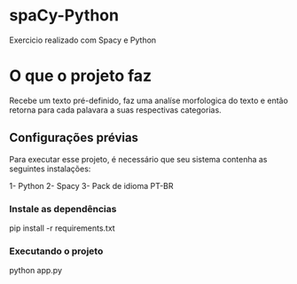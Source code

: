 # spaCy-Python
Exercicio realizado com Spacy e Python

# O que o projeto faz
Recebe um texto pré-definido, faz uma analíse morfologica do texto e então retorna para cada palavara a suas respectivas categorias.

## Configurações prévias

Para executar esse projeto, é necessário que seu sistema contenha as seguintes instalações:

1- Python
2- Spacy
3- Pack de idioma PT-BR

### Instale as dependências

pip install -r requirements.txt

### Executando o projeto

python app.py
